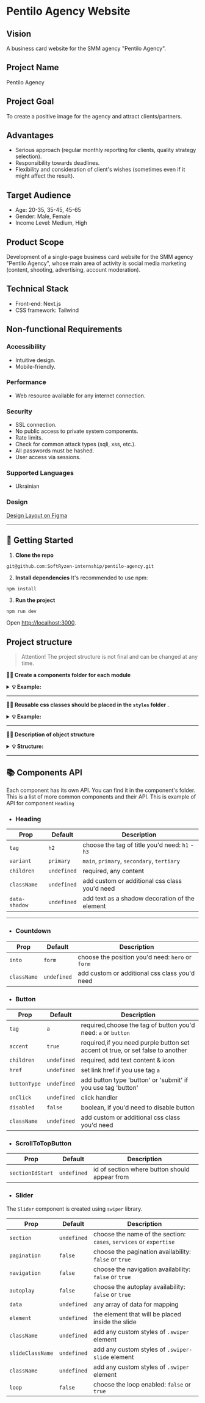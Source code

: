# Pentilo Agency Website

## Vision

A business card website for the SMM agency "Pentilo Agency".

## Project Name

Pentilo Agency

## Project Goal

To create a positive image for the agency and attract clients/partners.

## Advantages

- Serious approach (regular monthly reporting for clients, quality strategy
  selection).
- Responsibility towards deadlines.
- Flexibility and consideration of client's wishes (sometimes even if it might
  affect the result).

## Target Audience

- Age: 20-35, 35-45, 45-65
- Gender: Male, Female
- Income Level: Medium, High

## Product Scope

Development of a single-page business card website for the SMM agency "Pentilo
Agency", whose main area of activity is social media marketing (content,
shooting, advertising, account moderation).

## Technical Stack

- Front-end: Next.js
- CSS framework: Tailwind

## Non-functional Requirements

### Accessibility

- Intuitive design.
- Mobile-friendly.

### Performance

- Web resource available for any internet connection.

### Security

- SSL connection.
- No public access to private system components.
- Rate limits.
- Check for common attack types (sqli, xss, etc.).
- All passwords must be hashed.
- User access via sessions.

### Supported Languages

- Ukrainian

### Design

[Design Layout on Figma](https://www.figma.com/file/6sZXbMHRLl7lzcZykvfDNO/Pentilo-Agency-Website?type=design&node-id=323-8&mode=design&t=YxWCtpz2RaH0VYH3-0)

---

## 🥁 Getting Started

1. **Clone the repo**

```bash
git@github.com:SoftRyzen-internship/pentilo-agency.git
```

2. **Install dependencies** It's recommended to use npm:

```
npm install
```

3. **Run the project**

```
npm run dev
```

Open [http://localhost:3000](http://localhost:3000).

## Project structure

> Attention! The project structure is not final and can be changed at any time.

**💁‍♀️ Create a components folder for each module**

<details>

<summary><b>💡 Example:</b></summary>

<br/>

```
# ✅ Good

├── layout
    ├── Header
        ├── index.ts
        ├── Header.tsx
    ├── Footer
        ├── index.ts
        ├── Footer.tsx
```

</details>

---

**💁‍♀️ Reusable css classes should be placed in the `styles` folder .**

<details>

<summary><b>💡 Example:</b></summary>

<br/>

```css
/*globals.css */

@layer components {
  .your-class {
    @apply ...;
  }
}
```

</details>

---

**💁‍♀️ Description of object structure**

<details>

<summary><b>💡 Structure: </b></summary>

<br/>

```
src
|-- components -> folder with components
  |-- NameComponent -> folders for each component
    |-- NameComponent.tsx -> main component
    |-- NameComponent.module.css -> css styles for component
    |-- index.ts -> file for re-export
    |-- type.ts -> file for type and interface
    |--variants.ts -> file for animation
 |-- components/ui -> folder with reusable components
  |-- NameComponent -> folders for each component
    |-- NameComponent.tsx -> main component
    |-- NameComponent.module.css -> css styles for component
    |-- index.ts -> file for re-export
    |-- type.ts -> file for type and interface
    |--variants.ts -> file for animation
|-- layout -> components that are used as a main template
|-- app -> pages and routing
|-- public -> static files
|-- styles -> global styles

<!-- You can create these folders already in work -->
|-- data -> data for the project ( from graphql, json, etc.)
|-- hooks -> custom users hooks
|-- utils -> helpers, functions, etc.
```

</details>

---

## 📚 Components API

Each component has its own API. You can find it in the component's folder. This
is a list of more common components and their API. This is example of API for
component `Heading`

- ### Heading

| Prop          | Default     | Description                                     |
| ------------- | ----------- | ----------------------------------------------- |
| `tag`         | `h2`        | choose the tag of title you'd need: `h1` - `h3` |
| `variant`     | `primary`   | `main`, `primary`, `secondary`, `tertiary`      |
| `children`    | `undefined` | required, any content                           |
| `className`   | `undefined` | add custom or additional css class you'd need   |
| `data-shadow` | `undefined` | add text as a shadow decoration of the element  |

---

- ### Countdown

| Prop        | Default     | Description                                      |
| ----------- | ----------- | ------------------------------------------------ |
| `into`      | `form`      | choose the position you'd need: `hero` or `form` |
| `className` | `undefined` | add custom or additional css class you'd need    |

- ### Button

| Prop         | Default     | Description                                                                    |
| ------------ | ----------- | ------------------------------------------------------------------------------ |
| `tag`        | `a`         | required,choose the tag of button you'd need: `a` or `button`                  |
| `accent`     | `true`      | required,if you need purple button set accent ot true, or set false to another |
| `children`   | `undefined` | required, add text content & icon                                              |
| `href`       | `undefined` | set link href if you use tag `a`                                               |
| `buttonType` | `undefined` | add button type 'button' or 'submit' if you use tag 'button'                   |
| `onClick`    | `undefined` | click handler                                                                  |
| `disabled`   | `false`     | boolean, if you'd need to disable button                                       |
| `className`  | `undefined` | add custom or additional css class you'd need                                  |

- ### ScrollToTopButton

| Prop             | Default     | Description                                   |
| ---------------- | ----------- | --------------------------------------------- |
| `sectionIdStart` | `undefined` | id of section where button should appear from |

- ### Slider

The `Slider` component is created using `swiper` library.

| Prop             | Default     | Description                                                        |
| ---------------- | ----------- | ------------------------------------------------------------------ |
| `section`        | `undefined` | choose the name of the section: `cases`, `services` or `expertise` |
| `pagination`     | `false`     | choose the pagination availability: `false` or `true`              |
| `navigation`     | `false`     | choose the navigation availability: `false` or `true`              |
| `autoplay`       | `false`     | choose the autoplay availability: `false` or `true`                |
| `data`           | `undefined` | any array of data for mapping                                      |
| `element`        | `undefined` | the element that will be placed inside the slide                   |
| `className`      | `undefined` | add any custom styles of `.swiper` element                         |
| `slideClassName` | `undefined` | add any custom styles of `.swiper-slide` element                   |
| `className`      | `undefined` | add any custom styles of `.swiper` element                         |
| `loop`           | `false`     | choose the loop enabled:  `false` or `true`                        |

```

```
